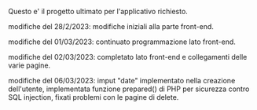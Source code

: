 Questo e' il progetto ultimato per l'applicativo richiesto.

modifiche del 28/2/2023: modifiche iniziali alla parte front-end.

modifiche del 01/03/2023: continuato programmazione lato front-end.

modifiche del 02/03/2023: completato lato front-end e collegamenti delle varie pagine.

modifiche del 06/03/2023: imput "date" implementato nella creazione dell'utente, implementata funzione prepared() di PHP per sicurezza contro SQL injection, fixati problemi con le pagine di delete.


